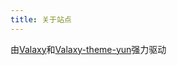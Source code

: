 ```yaml
---
title: 关于站点
---
```


由[Valaxy](https://valaxy.site/)和[Valaxy-theme-yun](https://github.com/YunYouJun/valaxy/blob/main/packages/valaxy-theme-yun/)强力驱动

